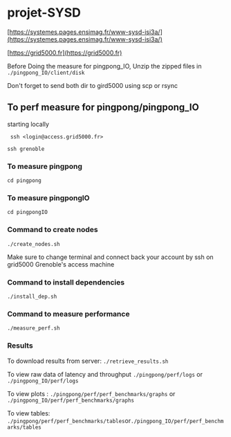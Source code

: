 # projet-SYSD

[https://systemes.pages.ensimag.fr/www-sysd-isi3a/](https://systemes.pages.ensimag.fr/www-sysd-isi3a/)

[https://grid5000.fr](https://grid5000.fr)

Before Doing the measure for pingpong_IO, Unzip the zipped files in `./pingpong_IO/client/disk` 

Don't forget to send both dir to gird5000 using scp or rsync

## To perf measure for pingpong/pingpong_IO

starting locally

` ssh <login@access.grid5000.fr>`

`ssh grenoble`

### To measure pingpong

`cd pingpong`

### To measure pingpongIO

`cd pingpongIO`

### Command to create nodes

`./create_nodes.sh`

Make sure to change terminal and connect back your account by ssh on grid5000 Grenoble's access machine 

### Command to install dependencies

`./install_dep.sh`

### Command to measure performance

`./measure_perf.sh`

### Results

To download results from server: `./retrieve_results.sh`

To view raw data of latency and throughput `./pingpong/perf/logs` or `./pingpong_IO/perf/logs`

To view plots : `./pingpong/perf/perf_benchmarks/graphs` or `./pingpong_IO/perf/perf_benchmarks/graphs`

To view tables: `./pingpong/perf/perf_benchmarks/tables`or`./pingpong_IO/perf/perf_benchmarks/tables`
